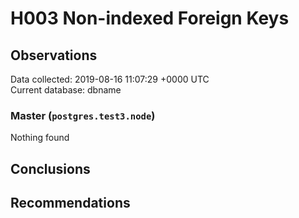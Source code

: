 # H003 Non-indexed Foreign Keys #

## Observations ##
Data collected: 2019-08-16 11:07:29 +0000 UTC  
Current database: dbname  


### Master (`postgres.test3.node`) ###



Nothing found



## Conclusions ##


## Recommendations ##

